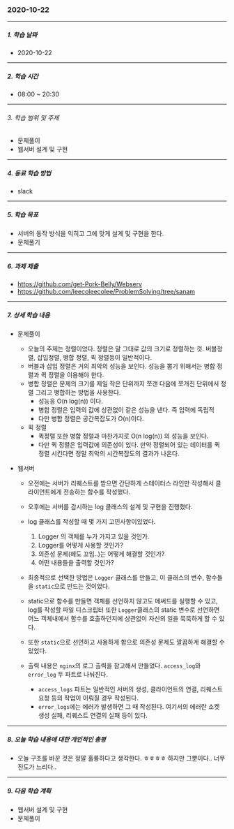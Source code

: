 ### 2020-10-22

-----
##### 1. 학습 날짜
- 2020-10-22

-----
##### 2. 학습 시간
- 08:00 ~ 20:30

-----
###### 3. 학습 범위 및 주제
- 문제풀이
- 웹서버 설계 및 구현

-----
##### 4. 동료 학습 방법
- slack

-----
##### 5. 학습 목표
- 서버의 동작 방식을 익히고 그에 맞게 설계 및 구현을 한다.
- 문제풀기

-----
##### 6. 과제 제출
- https://github.com/get-Pork-Belly/Webserv
- https://github.com/leecoleecolee/ProblemSolving/tree/sanam

-----
##### 7. 상세 학습 내용

- 문제풀이
    - 오늘의 주제는 정렬이었다. 정렬은 말 그대로 값의 크기로 정렬하는 것. 버블정렬, 삽입정렬, 병합 정렬, 퀵 정렬등이 일반적이다.
    - 버블과 삽입 정렬은 거의 최악의 성능을 보인다. 성능을 뽑기 위해서는 병합 정렬과 퀵 정렬을 이용해야 한다.
    - 병합 정렬은 문제의 크기를 제일 작은 단위까지 쪼갠 다음에 쪼개진 단위에서 정렬 그리고 병합하는 방법을 사용한다.
        - 성능응 O(n log(n)) 이다.
        - 병합 정렬은 입력의 값에 상관없이 같은 성능을 낸다. 즉 입력에 독립적
        - 다만 병합 정렬은 공간복잡도가 O(n)이다.
    - 퀵 정렬
        - 퀵정렬 또한 병합 정렬과 마찬가지로 O(n log(n)) 의 성능을 보인다.
        - 다만 퀵 정렬은 입력값에 의존성이 있다. 만약 정렬되어 있는 데이터를 퀵 정렬 시킨다면 정말 최악의 시간복잡도의 결과가 나온다.

- 웹서버
    - 오전에는 서버가 리퀘스트를 받으면 간단하게 스테이터스 라인만 작성해서 클라이언트에게 전송하는 함수를 작성했다.
    - 오후에는 서버를 감시하는 log 클래스의 설계 및 구현을 진행했다.
    - log 클래스를 작성할 때 몇 가지 고민사항이있었다.
        1. Logger 의 객체를 누가 가지고 있을 것인가.
        2. Logger를 어떻게 사용할 것인가?
        3. 의존성 문제(헤도 꼬임..)는 어떻게 해결할 것인가?
        4. 어떤 내용들을 출력할 것인가?


    - 최종적으로 선택한 방법은 `Logger` 클래스를 만들고, 이 클래스의 변수, 함수들을 `static`으로 만드는 것이었다.
    - static으로 함수를 만들면 객체를 선언하지 않고도 메써드를 실행할 수 있고, log를 작성할 파일 디스크립터 또한 `Logger`클래스의 static 변수로 선언하면 어느 객체내에서 함수를 호출하던지에 상관없이 자신의 일을 묵묵하게 할 수 있다.
    - 또한 `static`으로 선언하고 사용하게 함으로 의존성 문제도 깔끔하게 해결할 수 있었다.
    - 출력 내용은 `nginx`의 로그 출력을 참고해서 만들었다. `access_log`와 `error_log` 두 파트로 나눠진다.
        - `access_logs` 파트는 일반적인 서버의 생성, 클라이언트의 연결, 리퀘스트 요청 등의 작업이 이뤄질 경우 작성된다.
        - `error_logs`에는 에러가 발생하면 그 때 작성된다. 여기서의 에러란 소켓 생성 실패, 리퀘스트 연결의 실패 등이 있다.

-----
##### 8. 오늘 학습 내용에 대한 개인적인 총평
- 오늘 구조를 바꾼 것은 정말 훌륭하다고 생각한다. ㅎㅎㅎㅎ 하지만 그뿐이다.. 너무 진도가 느리다..

-----

##### 9. 다음 학습 계획

- 웹서버 설계 및 구현
- 문제풀이
